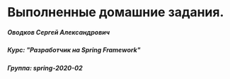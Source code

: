 Выполненные домашние задания.
=============================

##### Оводков Сергей Александрович
##### Курс: "Разработчик на Spring Framework"
##### Группа: spring-2020-02

